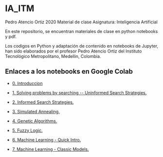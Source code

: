 # IA_ITM
 
Pedro Atencio Ortiz
2020
Material de clase
Asignatura: Inteligencia Artificial

En este repositorio, se encuentran materiales de clase en python notebooks y pdf.

Los codigos en Python y adaptación de contenido en notebooks de Jupyter, han sido elaborados por el profesor Pedro Atencio Ortiz del Instituto Tecnológico Metropolitano, Medellin, Colombia.

## Enlaces a los notebooks en Google Colab

-  <a href= "https://colab.research.google.com/drive/1D_HkSY2fBBmHHH7wWJ0O2rsz7Wa9tz19">0. Introduccion</a>

- <a href="https://colab.research.google.com/drive/1FxF2f0dRx5o3XPwOJjG2X0NJG87vo7lD">1. Solving problems by searching -- Uninformed Search Strategies.</a>

- <a href="https://colab.research.google.com/drive/1ysTneEeRIzSoYzMwqfTMEA3CTW3nv2Qr">2. Informed Search Strategies.</a>

- <a href="https://colab.research.google.com/drive/1rEqNa0goBAWQENwalFIyR6xQd7Q-XpZh">3. Simulated Annealing.</a>

- <a href="https://colab.research.google.com/drive/1k7QJrJVLb72qWnQIYGZYHIen7AjNtCuF">4. Genetic Algorithms.</a>

- <a href="https://colab.research.google.com/drive/1wxqprs-IjgHzlF2U8jpumJh0WjVJvYnW">5. Fuzzy Logic.</a>

- <a href="https://colab.research.google.com/drive/1h38OebQ4PVyxAV27Ft8xEdXDU2jdl7n2">6. Machine Learning - Quick Intro.</a>

- <a href="https://colab.research.google.com/drive/1cf1OL__-kZ6NNfvYSNIzE8BqfOb1-DFD">7. Machine Learning - Classic Models.</a>
